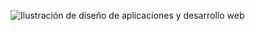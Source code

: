 ![Ilustración de diseño de aplicaciones y desarrollo web ](https://img.freepik.com/vector-premium/ilustracion-diseno-aplicaciones-desarrollo-web-sobre-fondo-rosa_145666-1338.jpg?w=740)




<!--
**Mpnoelia19/Mpnoelia19** is a ✨ _special_ ✨ repository because its `README.md` (this file) appears on your GitHub profile.

Here are some ideas to get you started:

- 🔭 I’m currently working on ...
- 🌱 I’m currently learning ...
- 👯 I’m looking to collaborate on ...
- 🤔 I’m looking for help with ...
- 💬 Ask me about ...
- 📫 How to reach me: ...
- 😄 Pronouns: ...
- ⚡ Fun fact: ...
-->
